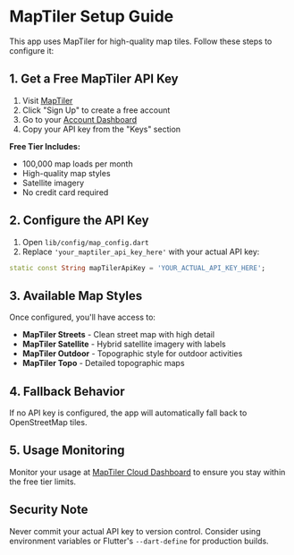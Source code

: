 # MapTiler Setup Guide

This app uses MapTiler for high-quality map tiles. Follow these steps to configure it:

## 1. Get a Free MapTiler API Key

1. Visit [MapTiler](https://maptiler.com/)
2. Click "Sign Up" to create a free account
3. Go to your [Account Dashboard](https://cloud.maptiler.com/account/)
4. Copy your API key from the "Keys" section

**Free Tier Includes:**
- 100,000 map loads per month
- High-quality map styles
- Satellite imagery
- No credit card required

## 2. Configure the API Key

1. Open `lib/config/map_config.dart`
2. Replace `'your_maptiler_api_key_here'` with your actual API key:

```dart
static const String mapTilerApiKey = 'YOUR_ACTUAL_API_KEY_HERE';
```

## 3. Available Map Styles

Once configured, you'll have access to:

- **MapTiler Streets** - Clean street map with high detail
- **MapTiler Satellite** - Hybrid satellite imagery with labels
- **MapTiler Outdoor** - Topographic style for outdoor activities
- **MapTiler Topo** - Detailed topographic maps

## 4. Fallback Behavior

If no API key is configured, the app will automatically fall back to OpenStreetMap tiles.

## 5. Usage Monitoring

Monitor your usage at [MapTiler Cloud Dashboard](https://cloud.maptiler.com/) to ensure you stay within the free tier limits.

## Security Note

Never commit your actual API key to version control. Consider using environment variables or Flutter's `--dart-define` for production builds.